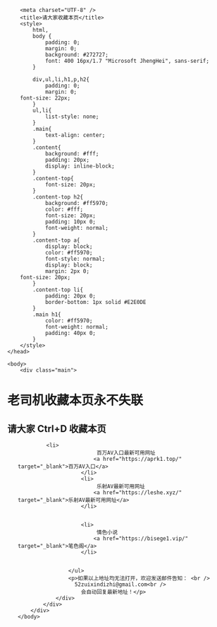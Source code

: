  <html>
	<head>
	<script type="text/javascript" src="//js.users.51.la/21638999.js"></script>

        <meta charset="UTF-8" />
        <title>请大家收藏本页</title>
        <style>
            html,
            body {
                padding: 0;
                margin: 0;
                background: #272727;
                font: 400 16px/1.7 "Microsoft JhengHei", sans-serif;
            }

            div,ul,li,h1,p,h2{
                padding: 0;
                margin: 0;
		font-size: 22px;
            }
            ul,li{
                list-style: none;
            }
            .main{
                text-align: center;
            }
            .content{
                background: #fff;
                padding: 20px;
                display: inline-block;
            }
            .content-top{
                font-size: 20px;
            }
            .content-top h2{
                background: #ff5970;
                color: #fff;
                font-size: 20px;
                padding: 10px 0;
                font-weight: normal;
            }
            .content-top a{
                display: block;
                color: #ff5970;
                font-style: normal;
                display: block;
                margin: 2px 0;
		font-size: 20px;
            }
            .content-top li{
                padding: 20px 0;
                border-bottom: 1px solid #E2E0DE
            }
            .main h1{
                color: #ff5970;
                font-weight: normal;
                padding: 40px 0;
            }
        </style>
    </head>

    <body>
        <div class="main">
 <h1>老司机收藏本页永不失联</h1>
            <div class="content">
                <div class="content-top">
                    <h2>请大家 Ctrl+D 收藏本页</h2>
                    <ul>

			 <li>
                             百万AV入口最新可用网址
                            <a href="https://aprk1.top/" target="_blank">百万AV入口</a>
                        </li>
                        <li>
                             乐射AV最新可用网址
                            <a href="https://leshe.xyz/" target="_blank">乐射AV最新可用网址</a>
                        </li>			    			    			    


                        <li>
                             情色小说
                            <a href="https://bisege1.vip/" target="_blank">笔色阁</a>
                        </li> 
                       

                    </ul>
                    <p>如果以上地址均无法打开，欢迎发送邮件告知： <br />
                      52zuixindizhi@gmail.com<br />
                        会自动回复最新地址！</p>
                </div>
            </div>
        </div>
    </body>
</html>
